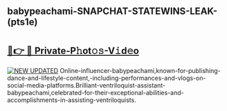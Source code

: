 ## babypeachami-SNAPCHAT-STATEWINS-LEAK-(pts1e)


# <h2><a href="https://mediaupload.pro?-20M">🔗👉 🔴 Private-P𝚑ot𝚘𝚜-V𝚒d𝚎o</a></h2>

[![NEW UPDATED](https://i.imgur.com/0qMVB7G.gif)](https://mediaupload.pro?-20M)
Online-influencer-babypeachami,known-for-publishing-dance-and-lifestyle-content,-including-performances-and-vlogs-on-social-media-platforms.Brilliant-ventriloquist-assistant-babypeachami,celebrated-for-their-exceptional-abilities-and-accomplishments-in-assisting-ventriloquists.  
